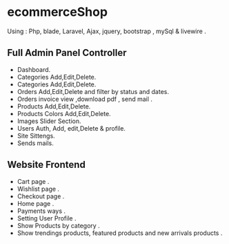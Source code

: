 # ecommerceShop
Using : Php, blade, Laravel, Ajax, jquery, bootstrap , mySql & livewire  .

## Full Admin Panel Controller
- Dashboard.
- Categories Add,Edit,Delete.
- Categories Add,Edit,Delete.
- Orders  Add,Edit,Delete and filter by status and dates.
- Orders invoice view ,download pdf , send mail .
- Products Add,Edit,Delete.
- Products Colors Add,Edit,Delete.
- Images Slider Section.
- Users Auth, Add, edit,Delete & profile.
- Site Sittengs.
- Sends mails.

## Website Frontend
- Cart page .
- Wishlist page .
- Checkout page .
- Home page .
- Payments ways .
- Setting User Profile .
- Show Products by category .
- Show trendings products, featured products and new arrivals products .
